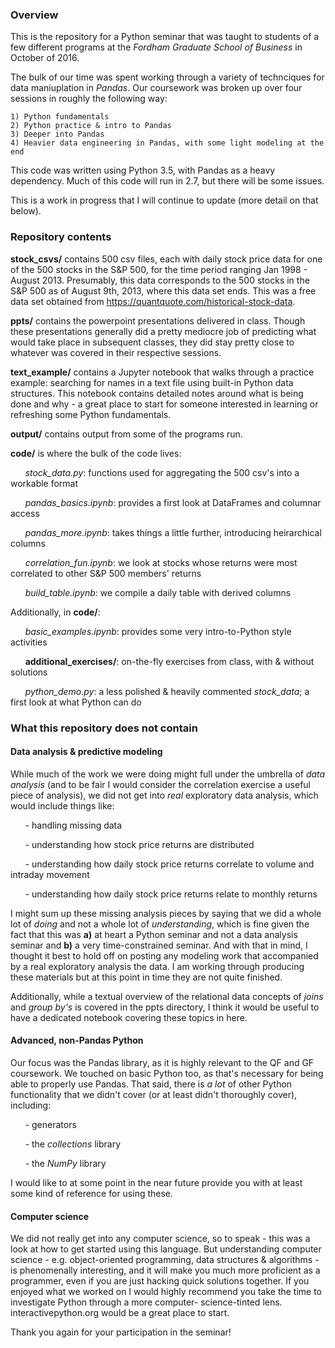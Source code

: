 ### Overview

This is the repository for a Python seminar that was taught to students of a few different programs at the *Fordham Graduate School of Business* in October of 2016. 

The bulk of our time was spent working through a variety of technciques for data maniuplation in *Pandas*. Our coursework was broken up over four sessions in roughly the following way:

	1) Python fundamentals
	2) Python practice & intro to Pandas
	3) Deeper into Pandas
	4) Heavier data engineering in Pandas, with some light modeling at the end
    
This code was written using Python 3.5, with Pandas as a heavy dependency. 
Much of this code will run in 2.7, but there will be some issues.

This is a work in progress that I will continue to update (more detail on that below).
    
### Repository contents

**stock_csvs/** contains 500 csv files, each with daily stock price data for one of the 500 stocks in the S&P 500, for the time period ranging Jan 1998 - August 2013. Presumably, this data corresponds to the 500 stocks in the S&P 500 as of August 9th, 2013, where this data set ends. This was a free data set obtained from https://quantquote.com/historical-stock-data.

**ppts/** contains the powerpoint presentations delivered in class. Though these presentations generally did a pretty mediocre job of predicting what would take place in subsequent classes, they did stay pretty close to whatever was covered in their respective sessions.

**text_example/** contains a Jupyter notebook that walks through a practice example: searching for names in a text file using built-in Python data structures. This notebook contains detailed notes around what is being done and why - a great place to start for someone interested in learning or refreshing some Python fundamentals. 

**output/** contains output from some of the programs run. 

**code/** is where the bulk of the code lives:
	
&nbsp;&nbsp;&nbsp;&nbsp;&nbsp;&nbsp;*stock_data.py*: functions used for aggregating the 500 csv's into a workable format
	
&nbsp;&nbsp;&nbsp;&nbsp;&nbsp;&nbsp;*pandas_basics.ipynb*: provides a first look at DataFrames and columnar access
	
&nbsp;&nbsp;&nbsp;&nbsp;&nbsp;&nbsp;*pandas_more.ipynb*: takes things a little further, introducing heirarchical columns
	
&nbsp;&nbsp;&nbsp;&nbsp;&nbsp;&nbsp;*correlation_fun.ipynb*: we look at stocks whose returns were most correlated to other S&P 500 members' returns
	
&nbsp;&nbsp;&nbsp;&nbsp;&nbsp;&nbsp;*build_table.ipynb*: we compile a daily table with derived columns

Additionally, in **code/**:
	
&nbsp;&nbsp;&nbsp;&nbsp;&nbsp;&nbsp;*basic_examples.ipynb*: provides some very intro-to-Python style activities
	
&nbsp;&nbsp;&nbsp;&nbsp;&nbsp;&nbsp;**additional_exercises/**: on-the-fly exercises from class, with & without solutions
	
&nbsp;&nbsp;&nbsp;&nbsp;&nbsp;&nbsp;*python_demo.py*: a less polished & heavily commented *stock_data*; a first look at what Python can do


### What this repository does not contain

#### Data analysis & predictive modeling 
While much of the work we were doing might full under the umbrella of *data analysis* (and to be fair I would consider the correlation exercise a useful piece of analysis), we did not get into *real* exploratory data analysis, which would include things like:

&nbsp;&nbsp;&nbsp;&nbsp;&nbsp;&nbsp;- handling missing data

&nbsp;&nbsp;&nbsp;&nbsp;&nbsp;&nbsp;- understanding how stock price returns are distributed

&nbsp;&nbsp;&nbsp;&nbsp;&nbsp;&nbsp;- understanding how daily stock price returns correlate to volume and intraday movement

&nbsp;&nbsp;&nbsp;&nbsp;&nbsp;&nbsp;- understanding how daily stock price returns relate to monthly returns

I might sum up these missing analysis pieces by saying that we did a whole lot of *doing* and not a whole lot of *understanding*, which is fine given the fact that this was **a)** at heart a Python seminar and not a data analysis seminar and **b)** a very time-constrained seminar. And with that in mind, I thought it best to hold off on posting any modeling work that accompanied by a real exploratory analysis the data. I am working through producing these materials but at this point in time they are not quite finished. 

Additionally, while a textual overview of the relational data concepts of *joins* and *group by's* is covered in the ppts directory, I think it would be useful to have a dedicated notebook covering these topics in here. 

#### Advanced, non-Pandas Python
Our focus was the Pandas library, as it is highly relevant to the QF and GF coursework. We touched on basic Python too, as that's necessary for being able to properly use Pandas. That said, there is *a lot* of other Python functionality that we didn't cover (or at least didn't thoroughly cover), including:

&nbsp;&nbsp;&nbsp;&nbsp;&nbsp;&nbsp;- generators

&nbsp;&nbsp;&nbsp;&nbsp;&nbsp;&nbsp;- the *collections* library

&nbsp;&nbsp;&nbsp;&nbsp;&nbsp;&nbsp;- the *NumPy* library

I would like to at some point in the near future provide you with at least some kind of reference for using these. 

#### Computer science
We did not really get into any computer science, so to speak - this was a look at how to get started using this language. But understanding computer science - e.g. object-oriented programming, data structures & algorithms - is phenomenally interesting, and it will make you much more proficient as a programmer, even if you are just hacking quick solutions together. If you enjoyed what we worked on I would highly recommend you take the time to investigate Python through a more computer- science-tinted lens. interactivepython.org would be a great place to start. 

Thank you again for your participation in the seminar! 





